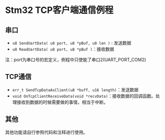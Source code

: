 # Stm32   TCP客户端通信例程

## 串口

* `u8 SendUartData( u8 port, u8 *pBuf, u8 len )` : 发送数据
* `u8 ReadUartData( u8 port, u8 *pBuf )`：接收数据

注：port为串口号的宏定义，例程中只使能了串口2(UART_PORT_COM2)



## TCP通信

* `err_t SendTcpDataAsClient(u8 *buff, u16 length)`：发送数据
* `void OnTcpClientReceiveData(void *recvData)`：接收数据的回调函数。处理接收到数据的时候需要做的事情，相当于中断。

## 其他

其他功能请自行参照代码和注释进行使用。
